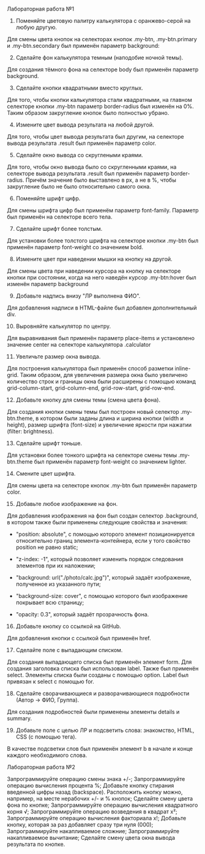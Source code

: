 Лабораторная работа №1

1. Поменяйте цветовую палитру калькулятора с оранжево-серой на любую другую.

Для смены цвета кнопок на селекторах кнопок .my-btn, .my-btn.primary и .my-btn.secondary был применён параметр background:

2. Сделайте фон калькулятора темным (наподобие ночной темы).

Для создания тёмного фона на селекторе body был применён параметр background.

3. Сделайте кнопки квадратными вместо круглых.

Для того, чтобы кнопки калькулятора стали квадратными, на главном селекторе кнопки .my-btn параметр border-radius был изменён на 0%. Таким образом закругление кнопок было полностью убрано.

4. Измените цвет вывода результата на любой другой.

Для того, чтобы цвет вывода результата был другим, на селекторе вывода результата .result был применён параметр color.

5. Сделайте окно вывода со скруглеными краями.

Для того, чтобы окно вывода было со скругленными краями, на селекторе вывода результата .result был применён параметр border-radius. Причём значение было выставлено в px, а не в %, чтобы закругление было не было относительно самого окна.

6. Поменяйте шрифт цифр.

Для смены шрифта цифр был применём параметр font-family. Параметр был применён на селекторе всего тела.

7. Сделайте шрифт более толстым.

Для установки более толстого шрифта на селекторе кнопки .my-btn был применён параметр font-weight со значением bold.

8. Измените цвет при наведении мышки на кнопку на другой.

Для смены цвета при наведении курсора на кнопку на селекторе кнопки при состоянии, когда на него наведён курсор .my-btn:hover был изменён параметр background

9. Добавьте надпись внизу "ЛР выполнена ФИО".

Для добавления надписи в HTML-файле был добавлен дополнительный div.

10. Выровняйте калькулятор по центру.

Для выравнивания был применён параметр place-items и установлено значение center на селекторе калькулятора .calculator

11. Увеличьте размер окна вывода.

Для построения калькулятора был применён способ разметки inline-grid. Таким образом, для увеличения размера окна было увеличено количество строк и границы окна были расширены с помощью команд grid-column-start, grid-column-end, grid-row-start, grid-row-end.

12. Добавьте кнопку для смены темы (смена цвета фона).

Для создания кнопки смены темы был построен новый селектор .my-btn.theme, в котором были заданы длина и ширина кнопки (width и height), размер шрифта (font-size) и увеличение яркости при нажатии (filter: brightness).

13. Сделайте шрифт тоньше.

Для установки более тонкого шрифта на селекторе смены темы .my-btn.theme был применён параметр font-weight со значением lighter.

14. Смените цвет шрифта.

Для смены цвета на селекторе кнопок .my-btn был применён параметр color.

15. Добавьте любое изображение на фон.

Для добавления изображения на фон был создан селектор .background, в котором также были применены следующие свойства и значения: 

* "position: absolute", с помощью которого элемент позиционируется относительно границ элемента-контейнера, если у того свойство position не равно static;
    
* "z-index: -1", который позволяет изменить порядок следования элементов при их наложении;

* "background: url("./photo/calc.jpg")", который задаёт изображение, полученное из указанного пути;

* "background-size: cover", с помощью которого был изображение покрывает всю страницу;

* "opacity: 0.3", который задаёт прозрачность фона.

16. Добавьте кнопку со ссылкой на GitHub.

Для добавления кнопки с ссылкой был применён href.

17. Сделайте поле с выпадающим списком.

Для создания выпадающего списка был применён элемент form. Для создания заголовка списка был использован label. Также был применён select. Элементы списка были созданы с помощью option. Label был привязан к select с помощью for.

18. Сделайте сворачивающиеся и разворачивающиеся подробности (Автор -> ФИО, Группа).

Для создания подробностей были применены элементы details и summary.

19. Добавьте поле с целью ЛР и подсветить слова: знакомство, HTML, CSS (с помощью тега).

В качестве подсветки слов был применён элемент b в начале и конце каждого необходимого слова.

Лабораторная работа №2

Запрограммируйте операцию смены знака +/-;
Запрограммируйте операцию вычисления процента %;
Добавьте кнопку стирания введенной цифры назад (backspace). Расположить кнопку можно, например, на месте нерабочих +/- и % кнопок;
Сделайте смену цвета фона по кнопке;
Запрограммируйте операцию вычисления квадратного корня √;
Запрограммируйте операцию возведения в квадрат x²;
Запрограммируйте операцию вычисления факториала x!;
Добавьте кнопку, которая за раз добавляет сразу три нуля (000);
Запрограммируйте накапливаемое сложние;
Запрограммируйте накапливаемое вычитание;
Сделайте смену цвета окна вывода результата по кнопке.
